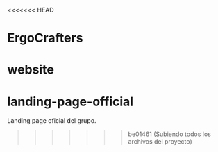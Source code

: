 <<<<<<< HEAD
# ErgoCrafters
website
=======
# landing-page-official
Landing page oficial del grupo.
>>>>>>> be01461 (Subiendo todos los archivos del proyecto)
